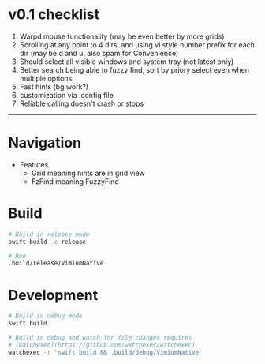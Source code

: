 # v0.1 checklist

1. Warpd mouse functionality (may be even better by more grids)
2. Scrolling at any point to 4 dirs, and using vi style number prefix for each
   dir (may be d and u, also spam for Convenience)
3. Should select all visible windows and system tray (not latest only)
4. Better search being able to fuzzy find, sort by priory select even when
   multiple options
5. Fast hints (bg work?)
6. customization via .config file
7. Reliable calling doesn't crash or stops

---

# Navigation

- Features
  - Grid meaning hints are in grid view
  - FzFind meaning FuzzyFind

# Build

```sh
# Build in release mode
swift build -c release

# Run
.build/release/VimiumNative
```

# Development

```sh
# Build in debug mode
swift build

# Build in debug and watch for file changes requires
# [watchexec](https://github.com/watchexec/watchexec)
watchexec -r 'swift build && .build/debug/VimiumNative'
```
